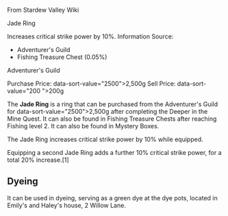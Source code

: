 From Stardew Valley Wiki

Jade Ring

Increases critical strike power by 10%. Information Source:

- Adventurer's Guild
- Fishing Treasure Chest (0.05%)

Adventurer's Guild

Purchase Price: data-sort-value="2500"&gt;2,500g Sell Price: data-sort-value="200 "&gt;200g

The **Jade Ring** is a ring that can be purchased from the Adventurer's Guild for data-sort-value="2500"&gt;2,500g after completing the Deeper in the Mine Quest. It can also be found in Fishing Treasure Chests after reaching Fishing level 2. It can also be found in Mystery Boxes.

The Jade Ring increases critical strike power by 10% while equipped.

Equipping a second Jade Ring adds a further 10% critical strike power, for a total 20% increase.\[1]

## Dyeing

It can be used in dyeing, serving as a green dye at the dye pots, located in Emily's and Haley's house, 2 Willow Lane.